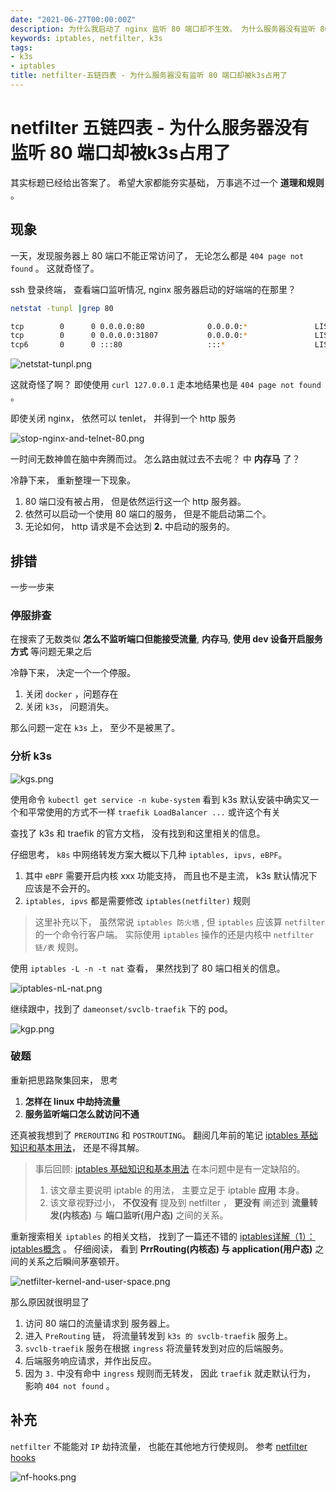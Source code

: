 ```yaml
---
date: "2021-06-27T00:00:00Z"
description: 为什么我启动了 nginx 监听 80 端口却不生效。 为什么服务器没有监听 80 端口却被k3s占用了
keywords: iptables, netfilter, k3s
tags:
- k3s
- iptables
title: netfilter-五链四表 - 为什么服务器没有监听 80 端口却被k3s占用了
---
```


# netfilter 五链四表 - 为什么服务器没有监听 80 端口却被k3s占用了

其实标题已经给出答案了。 希望大家都能夯实基础， 万事逃不过一个 **道理和规则** 。

## 现象

一天，发现服务器上 80 端口不能正常访问了， 无论怎么都是 `404 page not found` 。 这就奇怪了。

ssh 登录终端， 查看端口监听情况, nginx 服务器启动的好端端的在那里？

```bash
netstat -tunpl |grep 80

tcp        0      0 0.0.0.0:80              0.0.0.0:*               LISTEN      1103/nginx: master
tcp        0      0 0.0.0.0:31807           0.0.0.0:*               LISTEN      314008/k3s server
tcp6       0      0 :::80                   :::*                    LISTEN      1103/nginx: master
```

![netstat-tunpl.png](/assets/img/post/2021/06/k3s-and-netfilter/netstat-tunpl.png)

这就奇怪了啊？ 即使使用 `curl 127.0.0.1` 走本地结果也是  `404 page not found` 。

即使关闭 nginx， 依然可以 tenlet， 并得到一个 http 服务

![stop-nginx-and-telnet-80.png](/assets/img/post/2021/06/k3s-and-netfilter/stop-nginx-and-tenlnet-80.png)

一时间无数神兽在脑中奔腾而过。 怎么路由就过去不去呢？ 中 **内存马** 了？

冷静下来， 重新整理一下现象。

1. 80 端口没有被占用， 但是依然运行这一个 http 服务器。
2. 依然可以启动一个使用 80 端口的服务， 但是不能启动第二个。
3. 无论如何， http 请求是不会达到 **2.** 中启动的服务的。

## 排错

一步一步来

### 停服排查

在搜索了无数类似 **怎么不监听端口但能接受流量**, **内存马**, **使用 dev 设备开启服务方式** 等问题无果之后

冷静下来， 决定一个一个停服。 

1. 关闭 `docker` ，问题存在
2. 关闭 `k3s`， 问题消失。

那么问题一定在 `k3s` 上， 至少不是被黑了。

### 分析 k3s 

![kgs.png](/assets/img/post/2021/06/k3s-and-netfilter/kgs.png)

使用命令 `kubectl get service -n kube-system` 看到 k3s 默认安装中确实又一个和平常使用的方式不一样 `traefik LoadBalancer ...` 或许这个有关

查找了 k3s 和 traefik 的官方文档， 没有找到和这里相关的信息。

仔细思考， `k8s` 中网络转发方案大概以下几种 `iptables, ipvs, eBPF`。 

1. 其中 `eBPF` 需要开启内核 xxx 功能支持， 而且也不是主流， k3s 默认情况下应该是不会开的。
2. `iptables, ipvs` 都是需要修改 `iptables(netfilter)` 规则

> 这里补充以下， 虽然常说 `iptables 防火墙` , 但 `iptables` 应该算 `netfilter` 的一个命令行客户端。 实际使用 `iptables` 操作的还是内核中 `netfilter 链/表` 规则。

使用 `iptables -L -n -t nat` 查看， 果然找到了 80 端口相关的信息。

![iptables-nL-nat.png](/assets/img/post/2021/06/k3s-and-netfilter/iptable-nL-nat.png) 

继续跟中，找到了 `dameonset/svclb-traefik` 下的 pod。

![kgp.png](/assets/img/post/2021/06/k3s-and-netfilter/kgp-wide.png)

### 破题

重新把思路聚集回来， 思考

1. **怎样在 linux 中劫持流量** 
2. **服务监听端口怎么就访问不通**

还真被我想到了 `PREROUTING` 和 `POSTROUTING`。 翻阅几年前的笔记 [iptables 基础知识和基本用法](https://tangx.in/2017/08/31/iptables-basic-theory-and-useage/)， 还是不得其解。

> 事后回顾: [iptables 基础知识和基本用法](https://tangx.in/2017/08/31/iptables-basic-theory-and-useage/) 在本问题中是有一定缺陷的。
>
> 1. 该文章主要说明 iptable 的用法， 主要立足于 iptable **应用** 本身。
> 2. 该文章视野过小， **不仅没有** 提及到 netfilter ， **更没有** 阐述到 **流量转发(内核态)** 与 **端口监听(用户态)** 之间的关系。


重新搜索相关 `iptables` 的相关文档， 找到了一篇还不错的 [iptables详解（1）：iptables概念](https://www.zsythink.net/archives/1199) 。 仔细阅读， 看到 **PrrRouting(内核态) 与 application(用户态)** 之间的关系之后瞬间茅塞顿开。

![netfilter-kernel-and-user-space.png](/assets/img/post/2021/06/k3s-and-netfilter/netfilter-kernel-user-space.png)


那么原因就很明显了

1. 访问 80 端口的流量请求到 服务器上。
2. 进入 `PreRouting` 链， 将流量转发到 `k3s 的 svclb-traefik` 服务上。
3. `svclb-traefik` 服务在根据 `ingress` 将流量转发到对应的后端服务。
4. 后端服务响应请求，并作出反应。
5. 因为 `3.` 中没有命中 `ingress` 规则而无转发， 因此 `traefik` 就走默认行为， 影响 `404 not found` 。


## 补充

`netfilter` 不能能对 `IP` 劫持流量， 也能在其他地方行使规则。 参考 [netfilter hooks](https://wiki.nftables.org/wiki-nftables/index.php/Netfilter_hooks)

![nf-hooks.png](/assets/img/post/2021/06/k3s-and-netfilter/nf-hooks.png)
